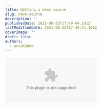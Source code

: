 ```yaml
---
title: Getting a news source
slug: news-source
description: ''
publishedDate: 2021-09-22T17:49:44.101Z
lastModifiedDate: 2021-09-22T17:49:44.101Z
coverImage: ''
draft: false
authors:
  - aniaKubow
---
```


<Embed
  type="youtube"
  url="https://youtu.be/GK4Pl-GmPHk?t=1304"
  title="Getting a news source"
/>
